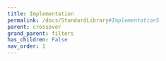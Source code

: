 ```yaml
---
title: Implementation
permalink: /docs/StandardLibrary#Implementation5
parent: crossover
grand_parent: filters
has_children: False
nav_order: 1
---
```

